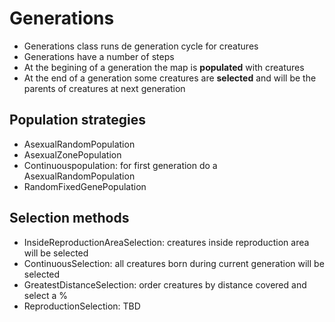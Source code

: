 # Generations

- Generations class runs de generation cycle for creatures
- Generations have a number of steps
- At the begining of a generation the map is **populated** with creatures
- At the end of a generation some creatures are **selected** and will be the parents of creatures at next generation


## Population strategies

- AsexualRandomPopulation
- AsexualZonePopulation
- Continuouspopulation: for first generation do a AsexualRandomPopulation
- RandomFixedGenePopulation


## Selection methods

- InsideReproductionAreaSelection: creatures inside reproduction area will be selected
- ContinuousSelection: all creatures born during current generation will be selected
- GreatestDistanceSelection: order creatures by distance covered and select a %
- ReproductionSelection: TBD
